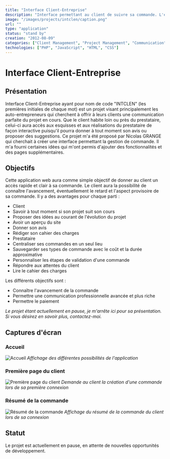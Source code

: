 ```yaml
---
title: "Interface Client-Entreprise"
description: "Interface permettant au client de suivre sa commande. L'entreprise peut à tout moment connaittre les attentes du client grâce aux commentaires laissés sur les réalisations."
image: "/images/projects/intclen/caption.png"
url: ""
type: "application"
status: "stand by"
creation: "2012-08-09"
categories: ["Client Management", "Project Management", "Communication"]
technologies: ["PHP", "JavaScript", "HTML", "CSS"]
---
```


# Interface Client-Entreprise

## Présentation
Interface Client-Entreprise ayant pour nom de code "INTCLEN" (les premières initiales de chaque mot) est un projet visant principalement les auto-entrepreneurs qui cherchent à offrir à leurs clients une communication parfaite du projet en cours. Que le client habite loin ou près du prestataire, celui-ci aura accès aux esquisses et aux réalisations du prestataire de façon interactive puisqu'il pourra donner à tout moment son avis ou proposer des suggestions.
Ce projet m'a été proposé par Nicolas GRANGE qui cherchait à créer une interface permettant la gestion de commande. Il m'a fourni certaines idées qui m'ont permis d'ajouter des fonctionnalités et des pages supplémentaires.

## Objectifs
Cette application web aura comme simple objectif de donner au client un accès rapide et clair à sa commande. Le client aura la possibilité de connaître l'avancement, éventuellement le retard et l'aspect provisoire de sa commande.
Il y a des avantages pour chaque parti :

 - Client
  - Savoir à tout moment si son projet suit son cours
  - Proposer des idées au courant de l'évolution du projet
  - Avoir un aperçu du site
  - Donner son avis
  - Rédiger son cahier des charges
 - Prestataire
  - Centraliser ses commandes en un seul lieu
  - Sauvegarder ses types de commande avec le coût et la durée approximative
  - Personnaliser les étapes de validation d'une commande
  - Répondre aux attentes du client
  - Lire le cahier des charges

Les différents objectifs sont :
 
 - Connaître l'avancement de la commande
 - Permettre une communication professionnelle avancée et plus riche
 - Permettre le paiement

*Le projet étant actuellement en pause, je m'arrête ici pour sa présentation. Si vous désirez en savoir plus, contactez-moi.*

## Captures d'écran

### Accueil
![Accueil](/images/projects/intclen/intclen-accueil.jpg)
*Affichage des différentes possibilités de l'application*

### Première page du client
![Première page du client](/images/projects/intclen/intclen-accueilcommande.jpg)
*Demande au client la création d'une commande lors de sa première connexion*

### Résumé de la commande
![Résumé de la commande](/images/projects/intclen/intclen-commande.jpg)
*Affichage du résumé de la commande du client lors de sa connexion*

## Statut

Le projet est actuellement en pause, en attente de nouvelles opportunités de développement.
